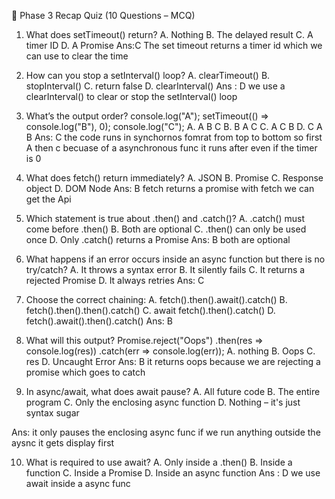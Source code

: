🔁 Phase 3 Recap Quiz (10 Questions – MCQ)

1. What does setTimeout() return?
A. Nothing
B. The delayed result
C. A timer ID
D. A Promise
Ans:C The set timeout returns a timer id which we can use to clear the time 

2. How can you stop a setInterval() loop?
A. clearTimeout()
B. stopInterval()
C. return false
D. clearInterval()
Ans : D we use a clearInterval() to clear or stop the setInterval() loop

3. What’s the output order?
console.log("A");
setTimeout(() => console.log("B"), 0);
console.log("C");
A. A B C
B. B A C
C. A C B
D. C A B
Ans: C the code runs in synchornos fomrat from top to bottom so first A then c becuase of a asynchronous func
it runs after even if the timer is 0

4. What does fetch() return immediately?
A. JSON
B. Promise
C. Response object
D. DOM Node
Ans: B fetch returns a promise with fetch we can get the Api 

5. Which statement is true about .then() and .catch()?
A. .catch() must come before .then()
B. Both are optional
C. .then() can only be used once
D. Only .catch() returns a Promise
Ans: B both are optional

6. What happens if an error occurs inside an async function but there is no try/catch?
A. It throws a syntax error
B. It silently fails
C. It returns a rejected Promise
D. It always retries
Ans: C 

7. Choose the correct chaining:
A. fetch().then().await().catch()
B. fetch().then().then().catch()
C. await fetch().then().catch()
D. fetch().await().then().catch()
Ans: B

8. What will this output?
Promise.reject("Oops")
  .then(res => console.log(res))
  .catch(err => console.log(err));
A. nothing
B. Oops
C. res
D. Uncaught Error
Ans: B it returns oops because we are rejecting a promise which goes to catch

9. In async/await, what does await pause?
A. All future code
B. The entire program
C. Only the enclosing async function
D. Nothing – it's just syntax sugar

Ans: it only pauses the enclosing async func if we run anything outside the aysnc it gets display first 

10. What is required to use await?
A. Only inside a .then()
B. Inside a function
C. Inside a Promise
D. Inside an async function
Ans : D we use await inside a async func
